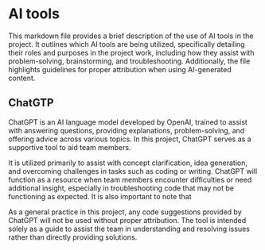 # AI tools 
This markdown file provides a brief description of the use of AI tools in the project. It outlines which AI tools are being utilized, specifically detailing their roles and purposes in the project work, including how they assist with problem-solving, brainstorming, and troubleshooting. Additionally, the file highlights guidelines for proper attribution when using AI-generated content.

## ChatGTP
ChatGPT is an AI language model developed by OpenAI, trained to assist with answering questions, providing explanations, problem-solving, and offering advice across various topics. In this project, ChatGPT serves as a supportive tool to aid team members.

It is utilized primarily to assist with concept clarification, idea generation, and overcoming challenges in tasks such as coding or writing. ChatGPT will function as a resource when team members encounter difficulties or need additional insight, especially in troubleshooting code that may not be functioning as expected. It is also important to note that 

As a general practice in this project, any code suggestions provided by ChatGPT will not be used without proper attribution. The tool is intended solely as a guide to assist the team in understanding and resolving issues rather than directly providing solutions.